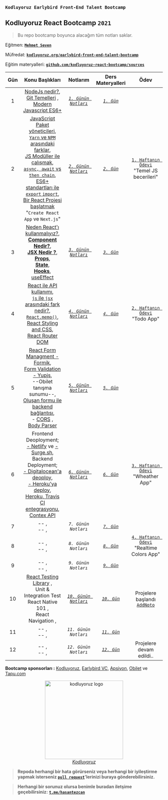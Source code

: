 ### `Kodluyoruz Earlybird Front-End Talent Bootcamp`
## Kodluyoruz React Bootcamp `2021`

> Bu repo bootcamp boyunca alacağım tüm notları saklar.

Eğitmen: [**`Mehmet Seven`**](https://twitter.com/mehmeteseven)

Müfredat: [**`kodluyoruz.org/earlybird-front-end-talent-bootcamp`**](https://www.kodluyoruz.org/bootcamp/istanbul-earlybird-front-end-talent-bootcamp/)

Eğitim materyalleri: [**`github.com/kodluyoruz-react-bootcamp/sources`**](https://github.com/kodluyoruz-react-bootcamp/sources)

|  Gün  |             Konu Başlıkları                    |                  Notlarım                   |         Ders Materyalleri          |                                          Ödev                                          |
| :---: | :------: | :-----------------------------------------: | :-------------: | :----------------------: |
|   1   | [NodeJs nedir?](_data/docs/day1.md#nodejs-nedir),<br> [Git Temelleri](_data/docs/day1.md#versiyon-kontrol-sistemi-nedir) ,<br> [Modern Javascript ES6+](_data/docs/day1.md#js-temelleri)  | [*`1. Günün Notları`*](/_data/docs/day1.md) | [*`1. Gün`*](/_data/practice/day1) |        |
|   2   | [JavaScript Paket yöneticileri](_data/docs/day2.md#javascript-paket-yöneticileri),<br> [`Yarn` ve `NPM` arasındaki farklar](_data/docs/day2.md#yarn-ve-npm-arsındaki-farklar),<br> [JS Modüller ile çalışmak](_data/docs/day2.md#js-modüller-ile-çalışmak),<br> [`async, await` vs `then chain`](_data/docs/day2.md#async-await-vs-then-chain),<br> [ES6+ standartları ile `export` `import`](_data/docs/day2.md#es6-standartları-ile-export-import),<br> [Bir React Projesi başlatmak](_data/docs/day2.md#bir-react-projesi-başlatmak) <br> "`Create React App` ve `Next.js`" | [*`2. Günün Notları`*](/_data/docs/day2.md) | [*`2. Gün`*](/_data/practice/day2) | [`1. Haftanın Ödevi`](https://github.com/kodluyoruz-react-bootcamp/odev-1-hasantezcan) <br> "Temel JS becerileri" |
|   3   | [Neden React'ı kullanmalıyız?](_data/docs/day3.md#neden-reactı-kullanmalıyız),<br> [**Component Nedir?**](_data/docs/day3.md#web-componentleri-nedir),<br> [**JSX Nedir ?**](_data/docs/day3.md#jsx-nedir-),<br> [**Props**](_data/docs/day3.md#props),<br> [**State**](_data/docs/day3.md#state),<br> [**Hooks**](_data/docs/day3.md#hooks), [useEffect](_data/docs/day3.md#useeffect) | [*`3. Günün Notları`*](/_data/docs/day3.md) | [*`3. Gün`*](/_data/practice/day3) |       |
|   4   | [React ile API kullanımı](_data/docs/day4.md#react-ile-api-kullanımı),<br> [`js` ile `jsx` arasındaki fark nedir?](_data/docs/day4.md#js-ile-jsx-arasındaki-fark-nedir),<br> [`React.memo()`](_data/docs/day4.md#reactmemo),<br> [React Styling and CSS](_data/docs/day4.md#react-styling-and-css),<br> [React Router DOM](_data/docs/day4.md#react-router) | [*`4. Günün Notları`*](/_data/docs/day4.md) | [*`4. Gün`*](/_data/practice/day4) | [`2. Haftanın Ödevi`](https://github.com/kodluyoruz-react-bootcamp/odev-2-todo-app-hasantezcan) <br> "Todo App" |
|   5   | [React Form Managment - Formik](_data/docs/day5.md#react-form-managment---formik),<br> [Form Validation - Yupjs](_data/docs/day5.md#form-validation---yupjs),<br> --Obilet tanışma sunumu--,<br> [Oluşan formu ile backend bağlantısı](_data/docs/day5.md#formumuz-için-basit-bir-backend-yazıyoruz),<br> - [CORS](_data/docs/day5.md#cors) ,<br> [Body Parser](_data/docs/day5.md#bodyparser) | [*`5. Günün Notları`*](/_data/docs/day5.md) | [*`5. Gün`*](/_data/practice/day5) |  |
|   6   | Frontend Deoployment;<br> [- Netlify](_data/docs/day6.md#netlify) ve [- Surge.sh](_data/docs/day6.md#surgesh),<br> Backend Deployment;<br> [- Digitalocean'a deoploy](_data/docs/day6.md#digitalocean),<br> [- Heroku'ya deploy](_data/docs/day6.md#heroku-deployment),<br> [Heroku, Travis CI entegrasyonu](_data/docs/day6.md#travis-ci-ve-heroku-entegrasyonu),<br> [Contex API](_data/docs/day6.md#contex-api) | [*`6. Günün Notları`*](/_data/docs/day6.md) | [*`6. Gün`*](/_data/practice/day6) | [`3. Haftanın Ödevi`](https://github.com/kodluyoruz-react-bootcamp/odev-3-weather-app-hasantezcan) <br> "Wheather App" |
|   7   | -- ,<br> -- ,<br> | *`7. Günün Notları`* | [*`7. Gün`*](/_data/practice/day7) |  |
|   8   | -- ,<br> -- ,<br> | *`8. Günün Notları`* | [*`8. Gün`*](/_data/practice/day8) | [`4. Haftanın Ödevi`](https://github.com/kodluyoruz-react-bootcamp/odev-4-realtime-colors-app-hasantezcan) <br> "Realtime Colors App"  |
|   9   | -- ,<br> -- ,<br> | *`9. Günün Notları`* | [*`9. Gün`*](/_data/practice/day9) |  |
|   10   | [React Testing Library](_data/docs/day10.md#react-testing-library) ,<br> Unit & Integration Test<br> React Native 101 ,<br> React Navigation ,<br> | [*`10. Günün Notları`*](/_data/docs/day10.md) | [*`10. Gün`*](/_data/practice/day10) | Projelere başlandı [`AddNoto`](https://github.com/adnoto-team)|
|   11   | -- ,<br> -- ,<br> | *`11. Günün Notları`* | [*`11. Gün`*](/_data/practice/day11) |  |
|   12   | -- ,<br> -- ,<br> | *`12. Günün Notları`* | [*`12. Gün`*](/_data/practice/day12) | Projelere devam edildi.. |

**Bootcamp sponsorları :** [Kodluyoruz](https://www.kodluyoruz.org/), [Earlybird VC](https://earlybird.com/), [Apsiyon](https://www.apsiyon.com/), [Obilet](Obilet.com) ve [Tapu.com](https://www.tapu.com/)


<p align="center">
	<a href="https://www.kodluyoruz.org/">
		<img alt="kodluyoruz logo" src="_data/images/kodluyoruz-logo.png" width="250">
	</a>
        <br>
		<em><span><a href="https://www.kodluyoruz.org/">Kodluyoruz</a></span></em>	
</p>


> **Repoda herhangi bir hata görürseniz veya herhangi bir iyileştirme yapmak isterseniz [`pull request`](https://github.com/hasantezcan/kodluyoruz-react-bootcamp/pulls)'lerinizi buraya gönderebilirsiniz.**

> **Herhangi bir sorunuz olursa benimle buradan iletşime geçebilirsiniz:** [**`t.me/hasantezcan`**](https://t.me/hasantezcan)
